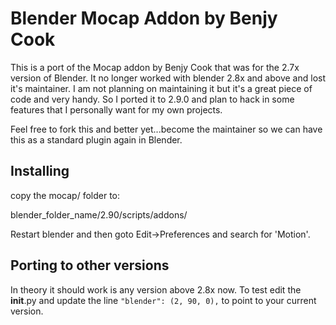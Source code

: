 # Blender Mocap Addon by Benjy Cook
This is a port of the Mocap addon by Benjy Cook that was for the 2.7x version of Blender.
It no longer worked with blender 2.8x and above and lost it's maintainer.  I am not planning
on maintaining it but it's a great piece of code and very handy.  So I ported it to 2.9.0
and plan to hack in some features that I personally want for my own projects.

Feel free to fork this and better yet...become the maintainer so we can have this as
a standard plugin again in Blender.

## Installing

copy the mocap/ folder to:

blender_folder_name/2.90/scripts/addons/

Restart blender and then goto Edit->Preferences and search for 'Motion'.

## Porting to other versions
In theory it should work is any version above 2.8x now.  To test edit the __init__.py
and update the line ```"blender": (2, 90, 0),``` to point to your current version.
